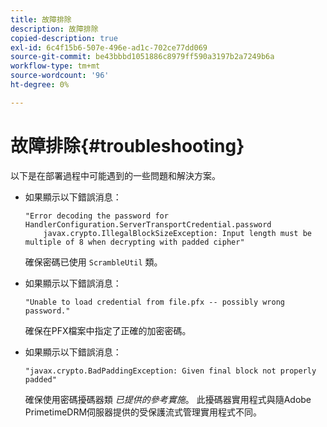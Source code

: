 ```yaml
---
title: 故障排除
description: 故障排除
copied-description: true
exl-id: 6c4f15b6-507e-496e-ad1c-702ce77dd069
source-git-commit: be43bbbd1051886c8979ff590a3197b2a7249b6a
workflow-type: tm+mt
source-wordcount: '96'
ht-degree: 0%

---
```


# 故障排除{#troubleshooting}

以下是在部署過程中可能遇到的一些問題和解決方案。

* 如果顯示以下錯誤消息：

   ```
   "Error decoding the password for HandlerConfiguration.ServerTransportCredential.password  
       javax.crypto.IllegalBlockSizeException: Input length must be multiple of 8 when decrypting with padded cipher"
   ```

   確保密碼已使用 `ScrambleUtil` 類。

* 如果顯示以下錯誤消息：

   ```
   "Unable to load credential from file.pfx -- possibly wrong password."
   ```

   確保在PFX檔案中指定了正確的加密密碼。

* 如果顯示以下錯誤消息：

   ```
   "javax.crypto.BadPaddingException: Given final block not properly padded"
   ```

   確保使用密碼擾碼器類 *已提供的參考實施*。 此擾碼器實用程式與隨Adobe PrimetimeDRM伺服器提供的受保護流式管理實用程式不同。
